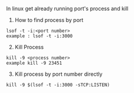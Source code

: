 In linux get already running port's process and kill

1. How to find process by port
```
lsof -t -i:<port number>
example : lsof -t -i:3000
```

2. Kill Process
```
kill -9 <process number>
example kill -9 23451
```


3. Kill process by port number directly
```
kill -9 $(lsof -t -i:3000 -sTCP:LISTEN)
```
